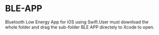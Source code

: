 # BLE-APP
Bluetooth Low Energy App for iOS using Swift.User must download the whole folder and drag the sub-folder BLE APP directely to Xcode to open.

